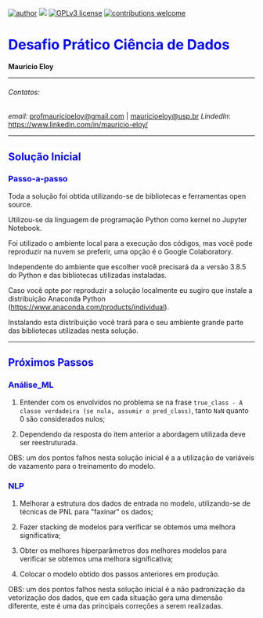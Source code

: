 [![author](https://img.shields.io/badge/author-MauricioEloy-red.svg)](https://www.linkedin.com/in/mauricio-eloy) [![](https://img.shields.io/badge/python-3.7+-blue.svg)](https://www.python.org/downloads/release/python-365/) [![GPLv3 license](https://img.shields.io/badge/License-GPLv3-blue.svg)](http://perso.crans.org/besson/LICENSE.html) [![contributions welcome](https://img.shields.io/badge/contributions-welcome-brightgreen.svg?style=flat)](https://github.com/MauricioEloy/Portifolio/issues)

# <span style="color:blue"> Desafio Prático Ciência de Dados</span>

**Mauricio Eloy**<br>

---
###### Contatos:
*email:* profmauricioeloy@gmail.com | mauricioeloy@usp.br
*LindedIn*: https://www.linkedin.com/in/mauricio-eloy/


---


## <span style="color:blue">Solução Inicial</span>
### <span style="color:blue">Passo-a-passo</span>

Toda a solução foi obtida utilizando-se de bibliotecas e ferramentas open source​.

Utilizou-se da linguagem de programação Python como kernel no Jupyter Notebook.

Foi utilizado o ambiente local para a execução dos códigos, mas você pode reproduzir na nuvem se preferir, uma opção é o Google Colaboratory.

Independente do ambiente que escolher você precisará da a versão 3.8.5 do Python e das bibliotecas utilizadas instaladas.

Caso você opte por reproduzir a solução localmente eu sugiro que instale a distribuição Anaconda Python (https://www.anaconda.com/products/individual).

Instalando esta distribuição você trará para o seu ambiente grande parte das bibliotecas utilizadas nesta solução.

---
## <span style="color:blue">Próximos Passos</span>

### <span style="color:blue">Análise_ML</span>

1. Entender com os envolvidos no problema se na frase ```true_class - A classe verdadeira (se nula, assumir o pred_class)```, tanto ```NaN``` quanto $0$ são considerados nulos;

2. Dependendo da resposta do item anterior a abordagem utilizada deve ser reestruturada.

OBS: um dos pontos falhos nesta solução inicial é a a utilização de variáveis de vazamento para o treinamento do modelo.

### <span style="color:blue">NLP</span>

1. Melhorar a estrutura dos dados de entrada no modelo, utilizando-se de técnicas de PNL para "faxinar" os dados;

2. Fazer stacking de modelos para verificar se obtemos uma melhora significativa;

3. Obter os melhores hiperparâmetros dos melhores modelos para verificar se obtemos uma melhora significativa;

4. Colocar o modelo obtido dos passos anteriores em produção.

OBS: um dos pontos falhos nesta solução inicial é a não padronização da vetorização dos dados, que em cada situação gera uma dimensão diferente, este é uma das principais correções a serem realizadas.